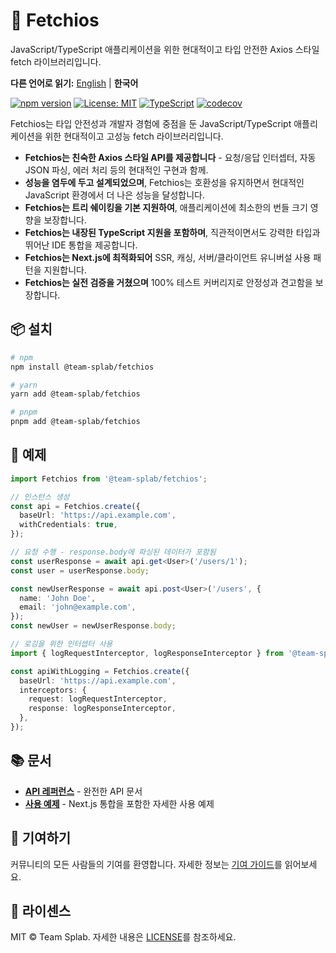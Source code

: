 # 🚀 Fetchios

JavaScript/TypeScript 애플리케이션을 위한 현대적이고 타입 안전한 Axios 스타일 fetch 라이브러리입니다.

**다른 언어로 읽기:** [English](README.md) | **한국어**

[![npm version](https://badge.fury.io/js/@team-splab%2Ffetchios.svg)](https://badge.fury.io/js/@team-splab/fetchios)
[![License: MIT](https://img.shields.io/badge/License-MIT-yellow.svg)](https://opensource.org/licenses/MIT)
[![TypeScript](https://img.shields.io/badge/TypeScript-007ACC?style=flat&logo=typescript&logoColor=white)](https://www.typescriptlang.org/)
[![codecov](https://codecov.io/gh/team-splab/fetchios/branch/main/graph/badge.svg)](https://codecov.io/gh/team-splab/fetchios)

Fetchios는 타입 안전성과 개발자 경험에 중점을 둔 JavaScript/TypeScript 애플리케이션을 위한 현대적이고 고성능 fetch 라이브러리입니다.

- **Fetchios는 친숙한 Axios 스타일 API를 제공합니다** - 요청/응답 인터셉터, 자동 JSON 파싱, 에러 처리 등의 현대적인 구현과 함께.
- **성능을 염두에 두고 설계되었으며**, Fetchios는 호환성을 유지하면서 현대적인 JavaScript 환경에서 더 나은 성능을 달성합니다.
- **Fetchios는 트리 쉐이킹을 기본 지원하여**, 애플리케이션에 최소한의 번들 크기 영향을 보장합니다.
- **Fetchios는 내장된 TypeScript 지원을 포함하며**, 직관적이면서도 강력한 타입과 뛰어난 IDE 통합을 제공합니다.
- **Fetchios는 Next.js에 최적화되어** SSR, 캐싱, 서버/클라이언트 유니버설 사용 패턴을 지원합니다.
- **Fetchios는 실전 검증을 거쳤으며** 100% 테스트 커버리지로 안정성과 견고함을 보장합니다.

## 📦 설치

```bash
# npm
npm install @team-splab/fetchios

# yarn
yarn add @team-splab/fetchios

# pnpm
pnpm add @team-splab/fetchios
```

## 🚀 예제

```typescript
import Fetchios from '@team-splab/fetchios';

// 인스턴스 생성
const api = Fetchios.create({
  baseUrl: 'https://api.example.com',
  withCredentials: true,
});

// 요청 수행 - response.body에 파싱된 데이터가 포함됨
const userResponse = await api.get<User>('/users/1');
const user = userResponse.body;

const newUserResponse = await api.post<User>('/users', {
  name: 'John Doe',
  email: 'john@example.com',
});
const newUser = newUserResponse.body;

// 로깅을 위한 인터셉터 사용
import { logRequestInterceptor, logResponseInterceptor } from '@team-splab/fetchios';

const apiWithLogging = Fetchios.create({
  baseUrl: 'https://api.example.com',
  interceptors: {
    request: logRequestInterceptor,
    response: logResponseInterceptor,
  },
});
```

## 📚 문서

- **[API 레퍼런스](./docs/api-reference/README-ko.md)** - 완전한 API 문서
- **[사용 예제](./docs/examples/)** - Next.js 통합을 포함한 자세한 사용 예제

## 🤝 기여하기

커뮤니티의 모든 사람들의 기여를 환영합니다. 자세한 정보는 [기여 가이드](CONTRIBUTING.md)를 읽어보세요.

## 📄 라이센스

MIT © Team Splab. 자세한 내용은 [LICENSE](LICENSE)를 참조하세요.
